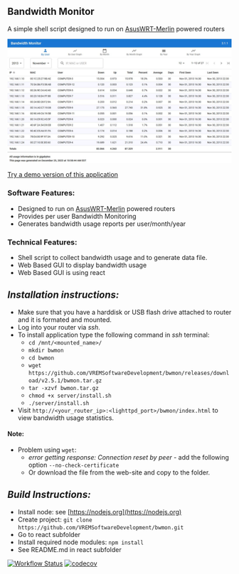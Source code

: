 ## Bandwidth Monitor

A simple shell script designed to run on [AsusWRT-Merlin](https://www.asuswrt-merlin.net/) powered routers

![Sample Usage by User Screenshot](https://github.com/VREMSoftwareDevelopment/bwmon/raw/master/screenshots/UsageByUserData.jpg "Sample Usage by User Screenshot")

[Try a demo version of this application](https://vremsoftwaredevelopment.github.io/bwmon)

### Software Features:

- Designed to run on [AsusWRT-Merlin](https://asuswrt.lostrealm.ca) powered routers
- Provides per user Bandwidth Monitoring
- Generates bandwidth usage reports per user/month/year

### Technical Features:

- Shell script to collect bandwidth usage and to generate data file.
- Web Based GUI to display bandwidth usage
- Web Based GUI is using react

## _Installation instructions:_

- Make sure that you have a harddisk or USB flash drive attached to router and it is formated and mounted.
- Log into your router via _ssh_.
- To install application type the following command in _ssh_ terminal:
  - `cd /mnt/<mounted_name>/`
  - `mkdir bwmon`
  - `cd bwmon`
  - `wget https://github.com/VREMSoftwareDevelopment/bwmon/releases/download/v2.5.1/bwmon.tar.gz`
  - `tar -xzvf bwmon.tar.gz`
  - `chmod +x server/install.sh`
  - `./server/install.sh`
- Visit `http://<your_router_ip>:<lighttpd_port>/bwmon/index.html` to view bandwidth usage statistics.

#### Note:

- Problem using `wget`:
  - _error getting response: Connection reset by peer_ - add the following option `--no-check-certificate`
  - Or download the file from the web-site and copy to the folder.

## _Build Instructions:_

- Install node: see [https://nodejs.org](https://nodejs.org)
- Create project: `git clone https://github.com/VREMSoftwareDevelopment/bwmon.git`
- Go to react subfolder
- Install required node modules: `npm install`
- See README.md in react subfolder

[![Workflow Status](https://github.com/VREMSoftwareDevelopment/bwmon/workflows/TestsWithCoverage/badge.svg)](https://github.com/VREMSoftwareDevelopment/bwmon/actions?query=workflow%3A%22TestsWithCoverage%22)
[![codecov](https://codecov.io/gh/VREMSoftwareDevelopment/bwmon/branch/master/graph/badge.svg?token=qoDvVAvNaw)](https://codecov.io/gh/VREMSoftwareDevelopment/bwmon)
